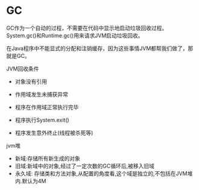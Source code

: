 # GC

GC作为一个自动的过程，不需要在代码中显示地启动垃圾回收过程。System.gc()和Runtime.gc()用来请求JVM启动垃圾回收。

在Java程序中不能显式的分配和注销缓存，因为这些事情JVM都帮我们做了，那就是GC。

JVM回收条件

- 对象没有引用

- 作用域发生未捕获异常

- 程序在作用域正常执行完毕

- 程序执行System.exit()

- 程序发生意外终止(线程被杀死等)

  

jvm堆

- 新域:存储所有新生成的对象
- 旧域:新域中的对象,经过了一定次数的GC循环后,被移入旧域
- 永久域: 存储类和方法对象,从配置的角度看,这个域是独立的,不包括在JVM堆内.默认为4M

